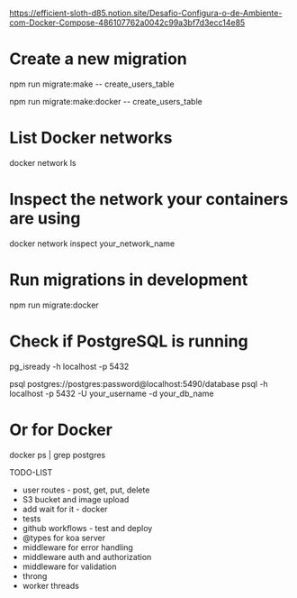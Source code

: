 https://efficient-sloth-d85.notion.site/Desafio-Configura-o-de-Ambiente-com-Docker-Compose-486107762a0042c99a3bf7d3ecc14e85

# Create a new migration
npm run migrate:make -- create_users_table

npm run migrate:make:docker -- create_users_table

# List Docker networks
docker network ls

# Inspect the network your containers are using
docker network inspect your_network_name

# Run migrations in development 
npm run migrate:docker


# Check if PostgreSQL is running
pg_isready -h localhost -p 5432

psql postgres://postgres:password@localhost:5490/database
psql -h localhost -p 5432 -U your_username -d your_db_name

# Or for Docker
docker ps | grep postgres




TODO-LIST

- user routes - post, get, put, delete
- S3 bucket and image upload
- add wait for it - docker
- tests
- github workflows - test and deploy
- @types for koa server
- middleware for error handling
- middleware auth and authorization
- middleware for validation
- throng
- worker threads


